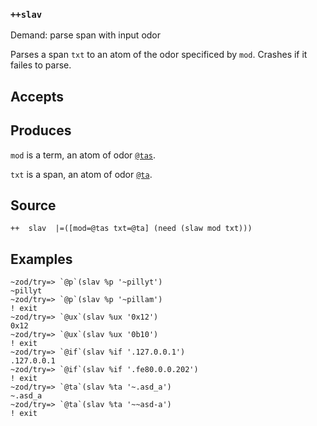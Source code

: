 ### `++slav`

Demand: parse span with input odor

Parses a span `txt` to an atom of the odor specificed by `mod`. Crashes
if it failes to parse.

Accepts
-------

Produces
--------

`mod` is a term, an atom of odor [`@tas`]().

`txt` is a span, an atom of odor [`@ta`]().

Source
------

    ++  slav  |=([mod=@tas txt=@ta] (need (slaw mod txt)))

Examples
--------

    ~zod/try=> `@p`(slav %p '~pillyt')
    ~pillyt
    ~zod/try=> `@p`(slav %p '~pillam')
    ! exit
    ~zod/try=> `@ux`(slav %ux '0x12')
    0x12
    ~zod/try=> `@ux`(slav %ux '0b10')
    ! exit
    ~zod/try=> `@if`(slav %if '.127.0.0.1')
    .127.0.0.1
    ~zod/try=> `@if`(slav %if '.fe80.0.0.202')
    ! exit
    ~zod/try=> `@ta`(slav %ta '~.asd_a')
    ~.asd_a
    ~zod/try=> `@ta`(slav %ta '~~asd-a')
    ! exit


